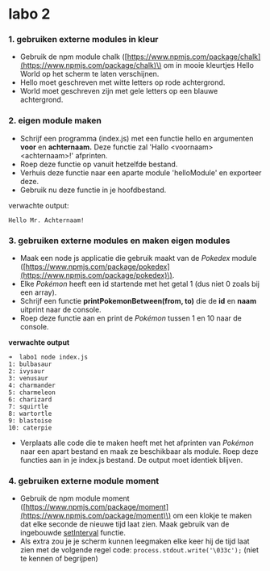 # labo 2

### 1. gebruiken externe modules in kleur

* Gebruik de npm module chalk \([https://www.npmjs.com/package/chalk](https://www.npmjs.com/package/chalk)\) om in mooie kleurtjes Hello World op het scherm te laten verschijnen.  
* Hello moet geschreven met witte letters op rode achtergrond.
* World moet geschreven zijn met gele letters op een blauwe achtergrond.

### 2. eigen module maken

* Schrijf een programma \(index.js\) met een functie hello en argumenten **voor** en **achternaam.**  Deze functie zal 'Hallo &lt;voornaam&gt; &lt;achternaam&gt;!' afprinten.
* Roep deze functie op vanuit hetzelfde bestand.
* Verhuis deze functie naar een aparte module 'helloModule' en exporteer deze. 
* Gebruik nu deze functie in je hoofdbestand. 

verwachte output:

```text
Hello Mr. Achternaam!
```

### 3. gebruiken externe modules en maken eigen modules

* Maak een node js applicatie die gebruik maakt van de _Pokedex_ module \([https://www.npmjs.com/package/pokedex](https://www.npmjs.com/package/pokedex)\).
* Elke _Pokémon_ heeft een id startende met het getal 1 \(dus niet 0 zoals bij een array\).
* Schrijf een functie **printPokemonBetween\(from, to\)** die de **id** en **naam** uitprint naar de console.
* Roep deze functie aan en print de _Pokémon_ tussen 1 en 10 naar de console.

**verwachte output**

```text
➜  labo1 node index.js
1: bulbasaur
2: ivysaur
3: venusaur
4: charmander
5: charmeleon
6: charizard
7: squirtle
8: wartortle
9: blastoise
10: caterpie
```

* Verplaats alle code die te maken heeft met het afprinten van _Pokémon_ naar een apart bestand en maak ze beschikbaar als module. Roep deze functies aan in je index.js bestand. De output moet identiek blijven.

### 4. gebruiken externe module moment

* Gebruik de npm module moment \([https://www.npmjs.com/package/moment](https://www.npmjs.com/package/moment)\) om een klokje te maken dat elke seconde de nieuwe tijd laat zien. Maak gebruik van de ingebouwde [setInterval](https://www.w3schools.com/jsref/met_win_setinterval.asp) functie.
* Als extra zou je je scherm kunnen leegmaken elke keer hij de tijd laat zien met de volgende regel code: `process.stdout.write('\033c');` \(niet te kennen of begrijpen\)

